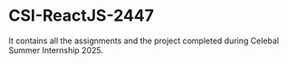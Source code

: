 # CSI-ReactJS-2447
It contains all the assignments and the project completed during Celebal Summer Internship 2025.
